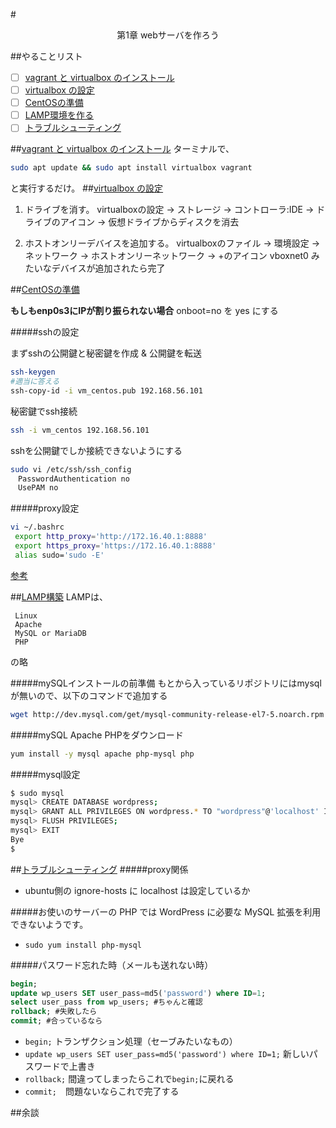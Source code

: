#<p align=center>第1章 webサーバを作ろう</p>


##<a id="0">やることリスト</a>
* [ ] [vagrant と virtualbox のインストール](#1)
* [ ] [virtualbox の設定](#2)
* [ ] [CentOSの準備](#3)
* [ ] [LAMP環境を作る](#4)
* [ ] [トラブルシューティング](#5)

##<a id="1" href="#0">vagrant と virtualbox のインストール</a>
ターミナルで、
```bash
sudo apt update && sudo apt install virtualbox vagrant
```
と実行するだけ。
##<a id="2" href="#0">virtualbox の設定</a>

1. ドライブを消す。
virtualboxの設定 → ストレージ → コントローラ:IDE → ドライブのアイコン → 仮想ドライブからディスクを消去

2. ホストオンリーデバイスを追加する。
virtualboxのファイル → 環境設定 → ネットワーク → ホストオンリーネットワーク → +のアイコン
vboxnet0 みたいなデバイスが追加されたら完了


##<a id="3" href="#0">CentOSの準備</a>

**もしもenp0s3にIPが割り振られない場合**
onboot=no を yes にする

#####sshの設定

まずsshの公開鍵と秘密鍵を作成 & 公開鍵を転送
```bash
ssh-keygen
#適当に答える
ssh-copy-id -i vm_centos.pub 192.168.56.101 
```

秘密鍵でssh接続
```bash
ssh -i vm_centos 192.168.56.101
```

sshを公開鍵でしか接続できないようにする
```bash
sudo vi /etc/ssh/ssh_config
　PasswordAuthentication no
　UsePAM no
```

#####proxy設定
```bash
vi ~/.bashrc
 export http_proxy='http://172.16.40.1:8888'
 export https_proxy='https://172.16.40.1:8888'
 alias sudo='sudo -E'
```
[参考](http://www.hiihah.info/index.php?yum%E3%82%92proxy%E7%B5%8C%E7%94%B1%E3%81%97%E3%81%9F%E3%81%84)

##<a id="4" href="#0">LAMP構築</a>
LAMPは、
```
 Linux
 Apache
 MySQL or MariaDB
 PHP
```
の略

#####mySQLインストールの前準備
もとから入っているリポジトリにはmysqlが無いので、以下のコマンドで追加する
```bash
wget http://dev.mysql.com/get/mysql-community-release-el7-5.noarch.rpm && chmod 700 mysql-community-release-el7-5.noarch.rpm && sudo yum install -y mysql-community-release-el7-5.noarch.rpm
```

#####mySQL Apache PHPをダウンロード
```bash
yum install -y mysql apache php-mysql php
```

#####mysql設定
```bash
$ sudo mysql
mysql> CREATE DATABASE wordpress;
mysql> GRANT ALL PRIVILEGES ON wordpress.* TO "wordpress"@'localhost' IDENTIFIED BY "password";
mysql> FLUSH PRIVILEGES;
mysql> EXIT
Bye
$ 
```

##<a id="5" href="#0">トラブルシューティング</a>
#####proxy関係
 - ubuntu側の ignore-hosts に localhost は設定しているか

#####お使いのサーバーの PHP では WordPress に必要な MySQL 拡張を利用できないようです。
 - `sudo yum install php-mysql`

#####パスワード忘れた時（メールも送れない時）
```sql
begin;
update wp_users SET user_pass=md5('password') where ID=1;
select user_pass from wp_users; #ちゃんと確認
rollback; #失敗したら
commit; #合っているなら
```
- `begin;` トランザクション処理（セーブみたいなもの）
- `update wp_users SET user_pass=md5('password') where ID=1;` 新しいパスワードで上書き
- `rollback;` 間違ってしまったらこれで`begin;`に戻れる
- `commit;`　問題ないならこれで完了する

##余談




